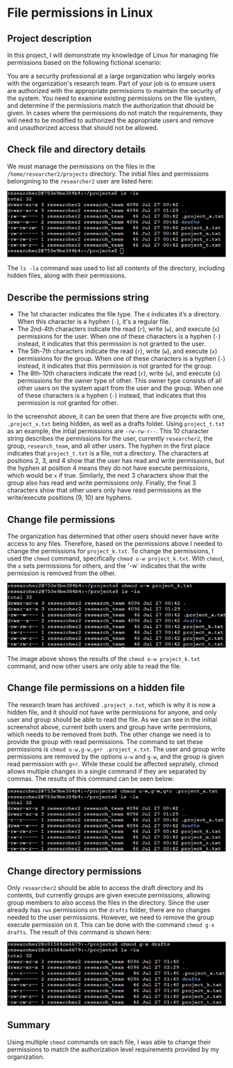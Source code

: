 # File permissions in Linux
## Project description
In this project, I will demonstrate my knowledge of Linux for managing file permissions based on the following fictional scenario:

You are a security professional at a large organization who largely works with the organization's research team. Part of your job is to ensure users are authorized with the appropriate permissions to maintain the security of the system.
You need to examine existing permissions on the file system, and determine if the permissions match the authorization that dhould be given. In cases where the permissions do not match the requirements, they will need to be modified to
authorized the appropriate users and remove and unauthorized access that should not be allowed.

## Check file and directory details
We must manage the permissions on the files in the `/home/researcher2/projects` directory. The initial files and permissions belongining to the `researcher2` user are listed here:

![The permissions at the beginning of the scenario](initial-permissions.jpg)

The `ls -la` command was used to list all contents of the directory, including hidden files, along with their permissions.

## Describe the permissions string

- The 1st character indicates the file type. The `d` indicates it’s a directory. When this character is a hyphen (`-`), it's a regular file.
- The 2nd-4th characters indicate the read (`r`), write (`w`), and execute (`x`) permissions for the user. When one of these characters is a hyphen (`-`) instead, it indicates that this permission is not granted to the user.
- The 5th-7th characters indicate the read (`r`), write (`w`), and execute (`x`) permissions for the group. When one of these characters is a hyphen (`-`) instead, it indicates that this permission is not granted for the group.
- The 8th-10th characters indicate the read (`r`), write (`w`), and execute (`x`) permissions for the owner type of other. This owner type consists of all other users on the system apart from the user and the group. When one of these characters is a hyphen (`-`) instead, that indicates that this permission is not granted for other.

In the screenshot above, it can be seen that there are five projects with one, `.project_x.txt` being hidden, as well as a drafts folder. Using `project_t.txt` as an example, the intial permissions are `-rw-rw-r--`. This 10 character string describes the permissions for the user, currently `researcher2`, the group, `research_team`, and all other users. The hyphen in the first place indicates that `project_t.txt` is a file, not a directory. The characters at positions 2, 3, and 4 show that the user has read and write permissions, but the hyphen at position 4 means they do not have execute permissions, which would be `x` if true. Similarly, the next 3 characters show that the group also has read and write permissions only. Finally, the final 3 characters show that other users only have read permissions as the write/execute positions (9, 10) are hyphens.

## Change file permissions
The organization has determined that other users should never have write access to any files. Therefore, based on the permissions above I needed to change the permissions for `project_k.txt`. To change the permissions, I used the `chmod` command, specifically `chmod o-w project_k.txt`. With `chmod`, the `o` sets permissions for others, and the '-w` indicates that the write permission is removed from the other.

![Permissions after chmod is performed on project_k.txt](change-project_k.jpg)

The image above shows the results of the `chmod o-w project_k.txt` command, and now other users are only able to read the file.

## Change file permissions on a hidden file
The research team has archived `.project_x.txt`, which is why it is now a hidden file, and it should not have write permissions for anyone, and only user and group should be able to read the file. As we can see in the initial screenshot above, current both users and group have write permisions, which needs to be removed from both. The other change we need is to provide the group with read permissions. The command to set these permissions is `chmod u-w,g-w,g+r .project_x.txt`. The user and group write permissions are removed by the options `u-w` and `g-w`, and the group is given read permission with `g+r`. While these could be affected seprately, chmod allows multiple changes in a single command if they are separated by commas. The results of this command can be seen below:

![Permissions after chmod is performed on .project_x.txt](change-project_x.jpg)

## Change directory permissions
Only `researcher2` should be able to access the draft directory and its contents, but currently groups are given execute permissions, allowing group members to also access the files in the directory. Since the user already has `rwx` permissions on the `drafts` folder, there are no changes needed to the user permissions. However, we need to remove the group execute permission on it. This can be done with the command `chmod g-x drafts`. The result of this command is shown here:

![Permissions after chmod is performed on drafts directory](change-drafts.jpg)

## Summary
Using multiple `chmod` commands on each file, I was able to change their permissions to match the authorization level requirements provided by my organization.
